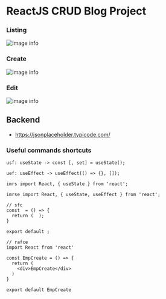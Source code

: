 # ReactJS CRUD Blog Project

### Listing

![image info](./01-listing.png)

### Create

![image info](./02-create.png)

### Edit

![image info](./03-edit.png)

## Backend

- https://jsonplaceholder.typicode.com/

### Useful commands shortcuts

```
usf: useState -> const [, set] = useState();

uef: useEffect -> useEffect(() => {}, []);

imrs import React, { useState } from 'react';

imrse import React, { useState, useEffect } from 'react';
```

```
// sfc
const  = () => {
  return (  );
}

export default ;

// rafce
import React from 'react'

const EmpCreate = () => {
  return (
    <div>EmpCreate</div>
  )
}

export default EmpCreate
```
